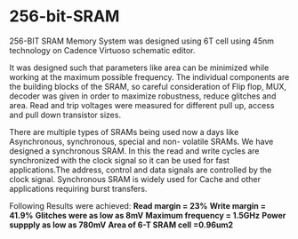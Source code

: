 # 256-bit-SRAM
256-BIT SRAM Memory System was designed using 6T cell using 45nm technology on Cadence Virtuoso schematic editor.

It was designed such that parameters like area can be minimized while working at the maximum possible frequency. 
The individual components are the building blocks of the SRAM, so careful consideration of Flip flop, MUX, decoder 
was given in order to maximize robustness, reduce glitches and area. 
Read and trip voltages were measured for different pull up, access and pull down transistor sizes. 

There are multiple types of SRAMs being used now a days like Asynchronous, synchronous, special and non- volatile SRAMs. 
We have designed a synchronous SRAM. In this the read and write cycles are synchronized with the clock signal so it can
be used for fast applications.The address, control and data signals are controlled by the clock signal. 
Synchronous SRAM is widely used for Cache and other applications requiring burst transfers.

Following Results were achieved:
**Read margin = 23%**
**Write margin = 41.9%**
**Glitches were as low as 8mV**
**Maximum frequency = 1.5GHz** 
**Power suppply as low as 780mV**
**Area of 6-T SRAM cell =0.96um2**
